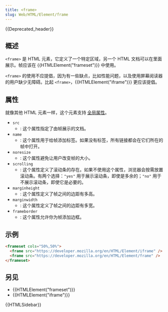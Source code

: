 ```yaml
---
title: <frame>
slug: Web/HTML/Element/frame
---
```


{{Deprecated_header}}

## 概述

`<frame>` 是 HTML 元素，它定义了一个特定区域，另一个 HTML 文档可以在里面展示。帧应该在 {{HTMLElement("frameset")}} 中使用。

`<frame>` 的使用不应提倡，因为有一些缺点，比如性能问题，以及使用屏幕阅读器的用户缺少无障碍。比起 `<frame>`，{{HTMLElement("iframe")}} 更应该提倡。

## 属性

就像其他 HTML 元素一样，这个元素支持 [全局属性](/zh-CN/docs/HTML/Global_attributes)。

- `src`
  - : 这个属性指定了由帧展示的文档。
- `name`
  - : 这个属性用于给帧添加标签。如果没有标签，所有链接都会在它们所在的帧中打开。
- `noresize`
  - : 这个属性避免让用户改变帧的大小。
- `scrolling`
  - : 这个属性定义了滚动条的存在。如果不使用这个属性，浏览器会按需放置滚动条。有两个选择：`"yes"` 用于展示滚动条，即使是多余的；`"no"` 用于不展示滚动条，即使它是必要的。
- `marginheight`
  - : 这个属性定义了帧之间的边距有多高。
- `marginwidth`
  - : 这个属性定义了帧之间的边距有多宽。
- `frameborder`
  - : 这个属性允许你为帧添加边框。

## 示例

```html
<frameset cols="50%,50%">
  <frame src="https://developer.mozilla.org/en/HTML/Element/iframe" />
  <frame src="https://developer.mozilla.org/en/HTML/Element/frame" />
</frameset>
```

## 另见

- {{HTMLElement("frameset")}}
- {{HTMLElement("iframe")}}

{{HTMLSidebar}}
